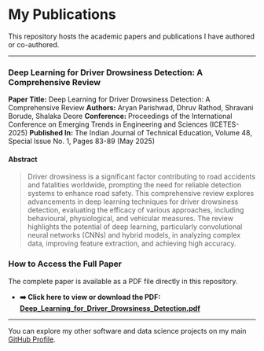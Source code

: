 # My Publications

This repository hosts the academic papers and publications I have authored or co-authored.

---

### Deep Learning for Driver Drowsiness Detection: A Comprehensive Review

**Paper Title:** Deep Learning for Driver Drowsiness Detection: A Comprehensive Review 
**Authors:** Aryan Parishwad, Dhruv Rathod, Shravani Borude, Shalaka Deore 
**Conference:** Proceedings of the International Conference on Emerging Trends in Engineering and Sciences (ICETES-2025) 
**Published In:** The Indian Journal of Technical Education, Volume 48, Special Issue No. 1, Pages 83-89 (May 2025) 

#### Abstract
> Driver drowsiness is a significant factor contributing to road accidents and fatalities worldwide, prompting the need for reliable detection systems to enhance road safety. This comprehensive review explores advancements in deep learning techniques for driver drowsiness detection, evaluating the efficacy of various approaches, including behavioural, physiological, and vehicular measures. The review highlights the potential of deep learning, particularly convolutional neural networks (CNNs) and hybrid models, in analyzing complex data, improving feature extraction, and achieving high accuracy.

### How to Access the Full Paper

The complete paper is available as a PDF file directly in this repository.

* **➡️ Click here to view or download the PDF:** **[Deep_Learning_for_Driver_Drowsiness_Detection.pdf](https://github.com/AryanParishwad/publications/raw/main/IJTE%20Spl%20issue%201%20May%202025%20for%20web.pdf)**

---

You can explore my other software and data science projects on my main [GitHub Profile](https://github.com/AryanParishwad).
